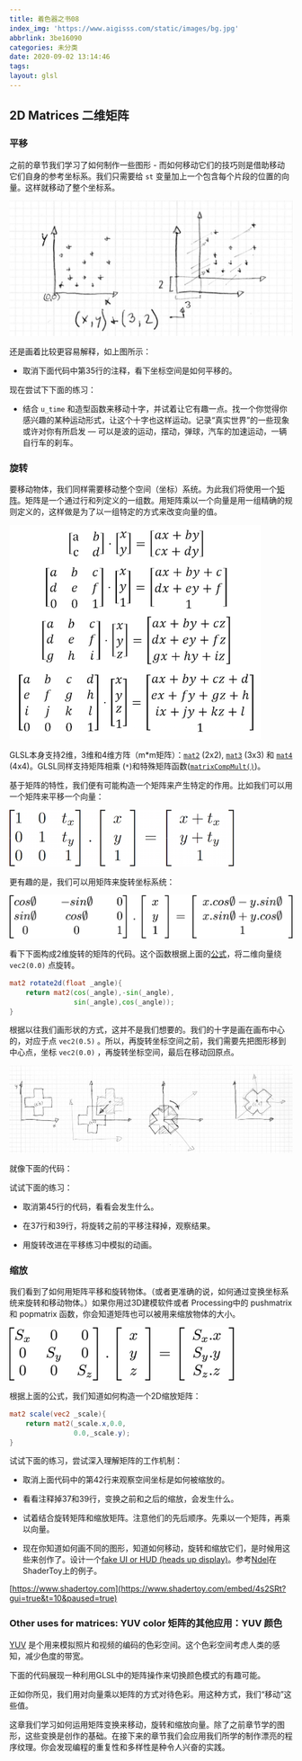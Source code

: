 ```yaml
---
title: 着色器之书08
index_img: 'https://www.aigisss.com/static/images/bg.jpg'
abbrlink: 3be16090
categories: 未分类
date: 2020-09-02 13:14:46
tags:
layout: glsl
---
```


## 2D Matrices 二维矩阵

<div class="container" style="margin:0;padding:0">
    <canvas id="custom" class="canvas" data-fragment-url="/blog/glsl/matrix.frag"  style="width:100%;object-fit: contain;min-height:100px">
    </canvas>
</div>


<!-- <div class="container" style="margin:0;padding:0">
    <div class="codeAndCanvas" data="/blog/glsl/matrix.frag" style="width:100%;height:200px;margin-bottom:10px"></div>
</div> -->


### 平移

之前的章节我们学习了如何制作一些图形 - 而如何移动它们的技巧则是借助移动它们自身的参考坐标系。我们只需要给 ```st``` 变量加上一个包含每个片段的位置的向量。这样就移动了整个坐标系。

![](%E7%9D%80%E8%89%B2%E5%99%A8%E4%B9%8B%E4%B9%A608/translate-1599051067561.jpg)

还是画着比较更容易解释，如上图所示：

* 取消下面代码中第35行的注释，看下坐标空间是如何平移的。


<div class="container" style="margin:0;padding:0">
    <div class="codeAndCanvas" data="/blog/glsl/cross-translate.frag" style="width:100%;height:auto;margin-bottom:10px"></div>
</div>

现在尝试下下面的练习：

* 结合 ```u_time``` 和造型函数来移动十字，并试着让它有趣一点。找一个你觉得你感兴趣的某种运动形式，让这个十字也这样运动。记录“真实世界”的一些现象或许对你有所启发 — 可以是波的运动，摆动，弹球，汽车的加速运动，一辆自行车的刹车。


### 旋转

要移动物体，我们同样需要移动整个空间（坐标）系统。为此我们将使用一个[矩阵](http://en.wikipedia.org/wiki/Matrix_%28mathematics%29)。矩阵是一个通过行和列定义的一组数。用矩阵乘以一个向量是用一组精确的规则定义的，这样做是为了以一组特定的方式来改变向量的值。

[![Wikipedia entry for Matrix](%E7%9D%80%E8%89%B2%E5%99%A8%E4%B9%8B%E4%B9%A608/matrixes.png)](https://en.wikipedia.org/wiki/Matrix)

GLSL本身支持2维，3维和4维方阵（m*m矩阵）：[```mat2```](../glossary/?search=mat2) (2x2), [```mat3```](../glossary/?search=mat3) (3x3) 和 [```mat4```](../glossary/?search=mat4) (4x4)。GLSL同样支持矩阵相乘 (```*```)和特殊矩阵函数([```matrixCompMult()```](../glossary/?search=matrixCompMult))。

基于矩阵的特性，我们便有可能构造一个矩阵来产生特定的作用。比如我们可以用一个矩阵来平移一个向量：

![](%E7%9D%80%E8%89%B2%E5%99%A8%E4%B9%8B%E4%B9%A608/3dtransmat-1599051112644.png)

更有趣的是，我们可以用矩阵来旋转坐标系统：

![](%E7%9D%80%E8%89%B2%E5%99%A8%E4%B9%8B%E4%B9%A608/rotmat-1599051114875.png)

看下下面构成2维旋转的矩阵的代码。这个函数根据上面的[公式](http://en.wikipedia.org/wiki/Rotation_matrix)，将二维向量绕 ```vec2(0.0)``` 点旋转。

```glsl
mat2 rotate2d(float _angle){
    return mat2(cos(_angle),-sin(_angle),
                sin(_angle),cos(_angle));
}
```

根据以往我们画形状的方式，这并不是我们想要的。我们的十字是画在画布中心的，对应于点 ```vec2(0.5)``` 。所以，再旋转坐标空间之前，我们需要先把图形移到中心点，坐标 ```vec2(0.0)``` ，再旋转坐标空间，最后在移动回原点。

![](%E7%9D%80%E8%89%B2%E5%99%A8%E4%B9%8B%E4%B9%A608/rotate-1599051119075.jpg)

就像下面的代码：

<div class="container" style="margin:0;padding:0">
    <div class="codeAndCanvas" data="/blog/glsl/cross-rotate.frag" style="width:100%;height:auto;margin-bottom:10px"></div>
</div>

试试下面的练习：

* 取消第45行的代码，看看会发生什么。

* 在37行和39行，将旋转之前的平移注释掉，观察结果。

* 用旋转改进在平移练习中模拟的动画。

### 缩放

我们看到了如何用矩阵平移和旋转物体。（或者更准确的说，如何通过变换坐标系统来旋转和移动物体。）如果你用过3D建模软件或者 Processing中的 pushmatrix 和 popmatrix 函数，你会知道矩阵也可以被用来缩放物体的大小。

![](%E7%9D%80%E8%89%B2%E5%99%A8%E4%B9%8B%E4%B9%A608/scale-1599051122829.png)

根据上面的公式，我们知道如何构造一个2D缩放矩阵：

```glsl
mat2 scale(vec2 _scale){
    return mat2(_scale.x,0.0,
                0.0,_scale.y);
}
```


<div class="container" style="margin:0;padding:0">
    <div class="codeAndCanvas" data="/blog/glsl/cross-scale.frag" style="width:100%;height:auto;margin-bottom:10px"></div>
</div>


试试下面的练习，尝试深入理解矩阵的工作机制：

* 取消上面代码中的第42行来观察空间坐标是如何被缩放的。

* 看看注释掉37和39行，变换之前和之后的缩放，会发生什么。

* 试着结合旋转矩阵和缩放矩阵。注意他们的先后顺序。先乘以一个矩阵，再乘以向量。

* 现在你知道如何画不同的图形，知道如何移动，旋转和缩放它们，是时候用这些来创作了。设计一个[fake UI or HUD (heads up display)](https://www.pinterest.com/patriciogonzv/huds/)。参考[Ndel](https://www.shadertoy.com/user/ndel)在ShaderToy上的例子。

<!-- <iframe width="800" height="450" frameborder="0" src="https://www.shadertoy.com/embed/4s2SRt?gui=true&t=10&paused=true" allowfullscreen></iframe> -->
 [https://www.shadertoy.com](https://www.shadertoy.com/embed/4s2SRt?gui=true&t=10&paused=true)

### Other uses for matrices: YUV color 矩阵的其他应用：YUV 颜色


[YUV](http://en.wikipedia.org/wiki/YUV) 是个用来模拟照片和视频的编码的色彩空间。这个色彩空间考虑人类的感知，减少色度的带宽。

下面的代码展现一种利用GLSL中的矩阵操作来切换颜色模式的有趣可能。

<div class="container" style="margin:0;padding:0">
    <div class="codeAndCanvas" data="/blog/glsl/yuv.frag" style="width:100%;height:auto;margin-bottom:10px"></div>
</div>



正如你所见，我们用对向量乘以矩阵的方式对待色彩。用这种方式，我们“移动”这些值。

这章我们学习如何运用矩阵变换来移动，旋转和缩放向量。除了之前章节学的图形，这些变换是创作的基础。在接下来的章节我们会应用我们所学的制作漂亮的程序纹理。你会发现编程的重复性和多样性是种令人兴奋的实践。